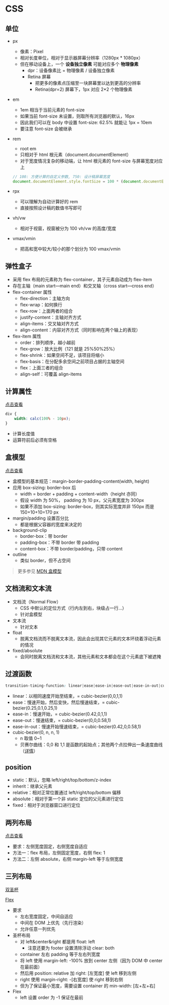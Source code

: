 # CSS

## 单位

- px

  - 像素：Pixel
  - 相对长度单位，相对于显示器屏幕分辨率（1280px * 1080px）
  - 但在移动设备上，一个 **设备独立像素** 可能对应多个 **物理像素**
    - dpr：设备像素比 = 物理像素 / 设备独立像素
    - Retina 屏幕
      - 把更多的像素点压缩至一块屏幕里以达到更高的分辨率
      - Retina(dpr=2) 屏幕下，1px 对应 2*2 个物理像素

- em

  - 1em 相当于当前元素的 font-size
  - 如果当前 font-size 未设置，则取所有浏览器的默认，16px
  - 因此我们可以在 body 中设置 font-size: 62.5% 就能让 1px = 10em
  - 要注意 font-size 会被继承

- rem

  - root em
  - 只相对于 html 根元素（document.documentElement）
  - 对于宽度情况复杂的移动端，让 html 根元素的 font-size 与屏幕宽度对应上

  ```js
  // 100: 方便计算的自定义参数, 750: 设计稿屏幕宽度
  document.documentElement.style.fontSize = 100 * (document.documentElement.clientWidth / 750) + 'px'
  ```

- rpx

  - 可以理解为自动计算好的 rem
  - 直接按照设计稿的数值书写即可
  
- vh/vw

  - 相对于视窗，视窗被分为 100 vh/vw 的高度/宽度

- vmax/vmin

  - 把高和宽中较大/较小的那个划分为 100 vmax/vmin

## 弹性盒子

- 采用 flex 布局的元素称为 flex-container，其子元素自动成为 flex-item
- 存在主轴（main start—main end）和交叉轴（cross start—cross end）
- flex-container 属性
  - flex-direction：主轴方向
  - flex-wrap：如何换行
  - flex-row：上面两者的组合
  - justify-content：主轴对齐方式
  - align-items：交叉轴对齐方式
  - align-content：内容对齐方式（同时影响在两个轴上的表现）
- flex-item 属性
  - order：排列顺序，越小越前
  - flex-grow：放大比例（121 就是 25%50%25%）
  - flex-shrink：如果空间不足，该项目将缩小
  - flex-basis：在分配多余空间之前项目占据的主轴空间
  - flex：上面三者的组合
  - align-self：可覆盖 align-items

## 计算属性

[点击查看](./css/calc.html)

```css
div {
    width: calc(100% - 10px);
}
```

- 计算长度值
- 运算符前后必须有空格

## 盒模型

[点击查看](./css/box-sizing.html)

- 盒模型的基本规范：margin-border-padding-content(width, height)
- 应用 box-sizing: border-box 后
  - width = border + padding + content-width（height 亦同）
  - 假设 width 为 50%， padding 为 10 px，父元素宽度为 300px
  - 如果不添加 box-sizing: border-box，则其实际宽度并非 150px 而是 150+10+10=170 px
- margin/padding 设置百分比
  - 都是根据父容器的宽度来决定的
- background-clip
  - border-box：带 border
  - padding-box：不带 border 带 padding
  - content-box：不带 border/padding，只带 content
- outline
  - 类似 border，但不占空间

> 更多参见 [MDN 盒模型](https://developer.mozilla.org/zh-CN/docs/Learn/CSS/Building_blocks/The_box_model)

## 文档流和文本流

- 文档流（Normal Flow）
  - CSS 中默认的定位方式（行内左到右，块级占一行...）
  - 针对盒模型
- 文本流
  - 针对文本
- float
  - 脱离文档流而不脱离文本流，因此会出现其它元素的文本环绕着浮动元素的情况
- fixed/absolute
  - 会同时脱离文档流和文本流，其他元素和文本都会在这个元素底下被遮掩

## 过渡函数

```css
transition-timing-function: linear|ease|ease-in|ease-out|ease-in-out|cubic-bezier(n,n,n,n);
```

- linear：以相同速度开始至结束，= cubic-bezier(0,0,1,1)
- ease：慢速开始，然后变快，然后慢速结束，= cubic-bezier(0.25,0.1,0.25,1)
- ease-in：慢速开始，= cubic-bezier(0.42,0,1,1)
- ease-out：慢速结束，= cubic-bezier(0,0,0.58,1)
- ease-in-out：慢速开始慢速结束，= cubic-bezier(0.42,0,0.58,1)
- cubic-bezier(0, n, n, 1)
  - n 取值 0~1
  - 贝赛尔曲线：0,0 和 1,1 是函数的起始点；其他两个点拉伸出一条速度曲线（[详情](https://www.runoob.com/cssref/func-cubic-bezier.html)）

## position

- static：默认，忽略 left/right/top/bottom/z-index
- inherit：继承父元素
- relative：相对正常位置通过 left/right/top/bottom 偏移
- absolute：相对于第一个非 static 定位的父元素进行定位
- fixed：相对于浏览器窗口进行定位

## 两列布局

[点击查看](./css/double-col.html)

- 要求：左侧宽度固定，右侧宽度自适应
- 方法一：flex 布局，左侧固定宽度，右侧 flex: 1
- 方法二：左侧 absolute，右侧 margin-left 等于左侧宽度

## 三列布局

[双圣杯](./css/triple-col-ssb.html)

[Flex](./css/triple-col-flex.html)

- 要求
  - 左右宽度固定，中间自适应
  - 中间在 DOM 上优先（先行渲染）
  - 允许任意一列优先
- 圣杯布局
  - 对 left&center&right 都是用 float: left
    - 注意还要为 footer 设置清除浮动 clear: both
  - container 左右 padding 等于左右列宽度
  - 将 left 使用 margin-left: -100% 放到 center 左侧（因为 DOM 中 center 在最前面）
  - 然后用 position: relative 加 right: [左宽度] 使 left 移到左侧
  - right 使用 margin-right: -[右宽度] 使 right 移到右侧
  - 但为了保证最小宽度，需要设置 container 的 min-width: [左+左+右]
- Flex
  - left 设置 order 为 -1 保证在最前

